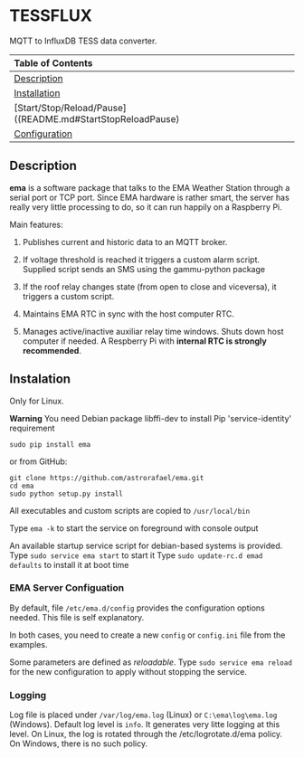 # TESSFLUX

MQTT to InfluxDB TESS data converter.

| Table of Contents                                                          |
|:---------------------------------------------------------------------------|
| [Description](README.md#Description)                                       |
| [Installation](README.md#Installation)                                     |
| [Start/Stop/Reload/Pause]((README.md#StartStopReloadPause)                 |
| [Configuration](README.md#Configuration)                                   |

## <a name="Description"> Description

**ema** is a software package that talks to the EMA Weather Station through a serial port or TCP port. Since EMA hardware is rather smart, the server has really very little processing to do, so it can run happily on a Raspberry Pi. 

Main features:

1. Publishes current and historic data to an MQTT broker.

2. If voltage threshold is reached it triggers a custom alarm script. Supplied script sends an SMS using the gammu-python package

3. If the roof relay changes state (from open to close and viceversa), it triggers a custom script.

4. Maintains EMA RTC in sync with the host computer RTC.

5. Manages active/inactive auxiliar relay time windows. Shuts down
host computer if needed. A Respberry Pi with **internal RTC is strongly recommended**.


## <a name="Instalation"> Instalation

Only for Linux.

**Warning** You need Debian package libffi-dev to install Pip 'service-identity' requirement

  `sudo pip install ema`

  or from GitHub:

    git clone https://github.com/astrorafael/ema.git
    cd ema
    sudo python setup.py install


All executables and custom scripts are copied to `/usr/local/bin`

Type `ema -k` to start the service on foreground with console output

An available startup service script for debian-based systems is provided. 
Type `sudo service ema start` to start it
Type `sudo update-rc.d emad defaults` to install it at boot time

### <a name="EMA Server Configuation"> EMA Server Configuation ###

By default, file `/etc/ema.d/config` provides the configuration options needed.
This file is self explanatory. 

In both cases, you need to create a new `config` or `config.ini` file from the examples.

Some parameters are defined as *reloadable*. Type `sudo service ema reload` for the new configuration to apply without stopping the service.

### <a name="Logging"> Logging ###

Log file is placed under `/var/log/ema.log` (Linux) or `C:\ema\log\ema.log` (Windows). 
Default log level is `info`. It generates very litte logging at this level.
On Linux, the log is rotated through the /etc/logrotate.d/ema policy. On Windows, there is no such policy.

